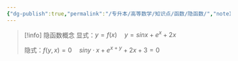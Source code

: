 ```yaml
---
{"dg-publish":true,"permalink":"/专升本/高等数学/知识点/函数/隐函数/","noteIcon":""}
---
```


>[!info] 隐函数概念
>显式：$y=f(x)\quad y=sinx+e^x+2x$
>
>隐式：$f(y,x)=0 \quad siny·x+e^{x+y}+2x+3=0$